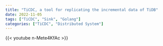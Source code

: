 ```yaml
---
title: "TiCDC, a tool for replicating the incremental data of TiDB"
date: 2022-11-05
tags: ["TiCDC", "Sink", "Golang"]
categories: ["TiCDC", "Distributed System"]
---
```


{{< youtube n-Mete4KfAc >}}
